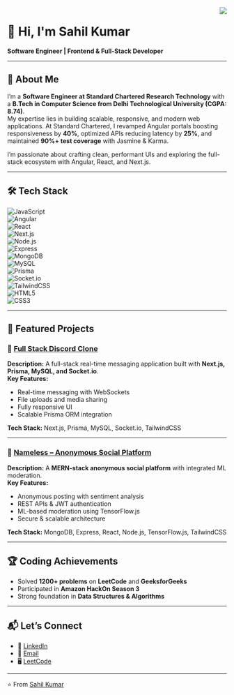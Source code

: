 
<!--
**sahilKumar1122/sahilKumar1122** is a ✨ _special_ ✨ repository because its `README.md` (this file) appears on your GitHub profile.

Here are some ideas to get you started:

- 🔭 I’m currently working on ...
- 🌱 I’m currently learning ...
- 👯 I’m looking to collaborate on ...
- 🤔 I’m looking for help with ...
- 💬 Ask me about ...
- 📫 How to reach me: ...
- 😄 Pronouns: ...
- ⚡ Fun fact: ...
-->
<img align="right" src="https://api.visitorbadge.io/api/visitors?path=https%3A%2F%2Fgithub.com%2FsahilKumar1122&labelColor=%232ccce4&countColor=%23697689">

# 👋 Hi, I'm Sahil Kumar  

**Software Engineer | Frontend & Full-Stack Developer**  

---

## 🚀 About Me  

I’m a **Software Engineer at Standard Chartered Research Technology** with a **B.Tech in Computer Science from Delhi Technological University (CGPA: 8.74)**.  
My expertise lies in building scalable, responsive, and modern web applications. At Standard Chartered, I revamped Angular portals boosting responsiveness by **40%**, optimized APIs reducing latency by **25%**, and maintained **90%+ test coverage** with Jasmine & Karma.  

I’m passionate about crafting clean, performant UIs and exploring the full-stack ecosystem with Angular, React, and Next.js.  

---

## 🛠 Tech Stack  

![JavaScript](https://img.shields.io/badge/Code-JavaScript-F7DF1E?logo=javascript&logoColor=black)  
![Angular](https://img.shields.io/badge/Framework-Angular-DD0031?logo=angular&logoColor=white)  
![React](https://img.shields.io/badge/Framework-React-61DAFB?logo=react&logoColor=black)  
![Next.js](https://img.shields.io/badge/Framework-Next.js-000000?logo=nextdotjs&logoColor=white)  
![Node.js](https://img.shields.io/badge/Runtime-Node.js-339933?logo=node.js&logoColor=white)  
![Express](https://img.shields.io/badge/Framework-Express-000000?logo=express&logoColor=white)  
![MongoDB](https://img.shields.io/badge/Database-MongoDB-47A248?logo=mongodb&logoColor=white)  
![MySQL](https://img.shields.io/badge/Database-MySQL-4479A1?logo=mysql&logoColor=white)  
![Prisma](https://img.shields.io/badge/ORM-Prisma-2D3748?logo=prisma&logoColor=white)  
![Socket.io](https://img.shields.io/badge/RealTime-Socket.io-010101?logo=socketdotio&logoColor=white)  
![TailwindCSS](https://img.shields.io/badge/Styling-TailwindCSS-38B2AC?logo=tailwindcss&logoColor=white)  
![HTML5](https://img.shields.io/badge/Markup-HTML5-E34F26?logo=html5&logoColor=white)  
![CSS3](https://img.shields.io/badge/Style-CSS3-1572B6?logo=css3&logoColor=white)  

---

## 🌟 Featured Projects  

### 🔹 [Full Stack Discord Clone](https://github.com/your-username/discord-clone)  
**Description:** A full-stack real-time messaging application built with **Next.js, Prisma, MySQL, and Socket.io**.  
**Key Features:**  
- Real-time messaging with WebSockets  
- File uploads and media sharing  
- Fully responsive UI  
- Scalable Prisma ORM integration  

**Tech Stack:** Next.js, Prisma, MySQL, Socket.io, TailwindCSS  

---

### 🔹 [Nameless – Anonymous Social Platform](https://github.com/your-username/nameless)  
**Description:** A **MERN-stack anonymous social platform** with integrated ML moderation.  
**Key Features:**  
- Anonymous posting with sentiment analysis  
- REST APIs & JWT authentication  
- ML-based moderation using TensorFlow.js  
- Secure & scalable architecture  

**Tech Stack:** MongoDB, Express, React, Node.js, TensorFlow.js, TailwindCSS  

---

## 🏆 Coding Achievements  

- Solved **1200+ problems** on **LeetCode** and **GeeksforGeeks**  
- Participated in **Amazon HackOn Season 3**  
- Strong foundation in **Data Structures & Algorithms**  

---

## 📬 Let’s Connect  

- 💼 [LinkedIn](https://www.linkedin.com/in/sahil-bazard/)  
- 📧 [Email](mailto:ksahilbazard@gmail.com)  
- 🖥 [LeetCode](https://leetcode.com/u/SAHIL_BAZARD/)  

---
⭐️ From [Sahil Kumar](https://github.com/sahilKumar1122)

